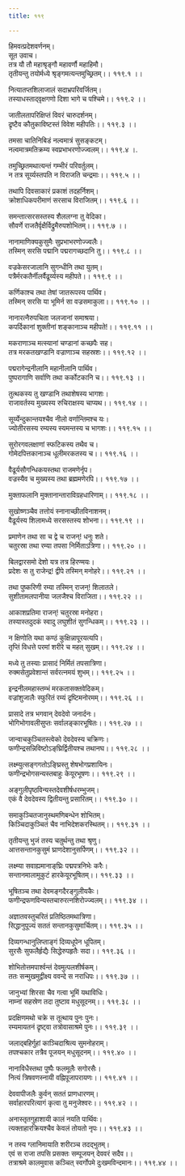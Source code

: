 ```yaml
---
title: ११९

---
```

हिमवत्प्रदेशवर्णनम्।  
सूत उवाच।  
तत्र यौ तौ महाश्रृङ्गौ महावर्णौ महाहिमौ।  
तृतीयन्तु तयोर्मध्ये श्रृङ्गमत्यन्तमुच्छ्रितम्।। ११९.१ ।।  
  
नित्यातप्तशिलाजालं सदाभ्रपरिवर्जितम्।  
तस्याधस्ताद्‌वृक्षगणो दिशा भागे च पश्चिमे।। ११९.२ ।।  
  
जातीलतापरिक्षिप्तं विवरं चारुदर्शनम्।  
द्रृष्टैव कौतुकाविष्टस्तं विवेश महीपतिः।। ११९.३ ।।  
  
तमसा चातिनिबिडं नल्वमात्रं सुसङ्कटम्।  
नल्वमात्रमतिक्रम्य स्वप्रभाभरणोज्ज्वलम्।। ११९.४ ।.  
  
तमुच्छ्रितमथात्यन्तं गम्भीरं परिवर्तुलम्।  
न तत्र सूर्य्यस्तपति न विराजति चन्द्रमाः।। ११९.५ ।।  
  
तथापि दिवसाकारं प्रकाशं तदहर्निशम्।  
क्रोशाधिकपरीमाणं सरसाच विराजितम्।। ११९.६ ।।  
  
समन्तात्सरसस्तस्य शैललग्ना तु वेदिका।  
सौवर्णे राजतैर्वृक्षैर्विद्रुमैरुपशोभितम्।। ११९.७ ।।  
  
नानामाणिक्यकुसुमैः सुप्रभाभरणोज्ज्वलैः।  
तस्मिन् सरसि पद्मानि पद्मरागच्छदानि तु।। ११९.८ ।।  
  
वज्रकेसरजालानि सुगन्धीनि तथा युतम्।  
पत्रैर्मरकतैर्नीलर्वैढूर्य्यस्य महीपते।। ११९.९ ।।  
  
कर्णिकाश्च तथा तेषां जातरूपस्य पार्थिव।  
तस्मिन् सरसि या भूमिर्न सा वज्रसमाकुला।। ११९.१० ।।  
  
नानारत्नैरुपचिता जलजानां समाश्रया।  
कपर्दिकानां शुक्तीनां शङ्कानाञ्च महीपते!।। ११९.११ ।।  
  
मकराणाञ्च मत्स्यानां चण्डानां कच्छपैः सह।  
तत्र मरकतखण्डानि वज्राणाञ्च सहस्रशः।। ११९.१२ ।।  
  
पद्मरागेन्द्रनीलानि महानीलानि पार्थिव।  
पुष्परागाणि सर्वाणि तथा कर्कोटकानि च।। ११९.१३ ।।  
  
तुत्थकस्य तु खण्डानि तथाशेषस्य भागशः।  
राजावर्तस्य मुख्यस्य रुचिराक्षस्य चाप्यथ।। ११९.१४ ।।  
  
सूर्य्येन्दुकान्तयश्चैव नीलो वर्णान्तिमश्च यः।  
ज्योतीरसस्य रम्यस्य स्यमन्तस्य च भागशः।। ११९.१५ ।।  
  
सुरोरगवलक्षाणां स्फटिकस्य तथैव च।  
गोमेदपित्तकानाञ्च धूलीमरकतस्य च।। ११९.१६ ।।  
  
वैढूर्यसौगन्धिकयस्तथा राजमणेर्नृप।  
वज्रस्यैव च मुख्यस्य तथा ब्रह्ममणेरपि।। ११९.१७ ।।  
  
मुक्ताफलानि मुक्तानान्ताराविग्रहधारिणाम्।। ११९.१८ ।।  
  
सुखोष्णञ्चैव तत्तोयं स्नानाच्छीतविनाशनम्।  
वैढूर्यस्य शिलामध्ये सरसस्तस्य शोभना।। ११९.१९ ।।  
  
प्रमाणेन तथा सा च द्वे च राजन्! धनुः शते।  
चतुरस्रा तथा रम्या तपसा निर्मिताऽत्रिणा।। ११९.२० ।।  
  
बिलद्वारसमो देशो यत्र तत्र हिरण्मयः।  
प्रदेशः स तु राजेन्द्र! द्वीपे तस्मिन् मनोहरे।। ११९.२१ ।।  
  
तथा पुष्करिणी रम्या तस्मिन् राजन्! शिलातले।  
सुशीतामलपानीया जलजैश्च विराजिता।। ११९.२२ ।।  
  
आकाशप्रतिमा राजन्! चतुरस्रा मनोहरा।  
तस्यास्तदुदकं स्वादु लघुशीतं सुगन्धिकम्।। ११९.२३ ।।  
  
न क्षिणोति यथा कण्ठं कुक्षिन्नापूरयत्यपि।  
तृप्तिं विधत्ते परमां शरीरे च महत् सुखम्।। ११९.२४ ।।  
  
मध्ये तु तस्याः प्रासादं निर्मितं तपसात्रिणा।  
रुक्मसेतुप्रवेशान्तं सर्वरत्नमयं शुभम्।। ११९.२५ ।।  
  
इन्द्रनीलमहास्तम्भं मरकतासक्तवेदिकम्।  
वज्रांशुजालैः स्फुरितं रम्यं द्रृष्टिमनोरमम्।। ११९.२६ ।।  
  
प्रासादे तत्र भगवान् देवदेवो जनार्दनः।  
भोगिभोगावलीसुप्तः सर्वालङ्कारभूषितः।। ११९.२७ ।।  
  
जान्वाचकुञ्चितस्त्वेको देवदेवस्य चक्रिणः।  
फणीन्द्रसन्निविष्टोऽङ्‌घ्रिर्द्वितीयश्च तथानघ।। ११९.२८ ।।  
  
लक्ष्म्युत्सङ्गगतोऽङ्घ्रिस्तु शेषभोगप्रशायिनः।  
फणीन्द्रभोगसन्यस्तबाहुः केयूरभूषणः।। ११९.२९ ।।  
  
अङ्गुलीपृष्ठविन्यस्तदेवशीर्षधरम्भुजम्।  
एकं वै देवदेवस्य द्वितीयन्तु प्रसारितम्।। ११९.३० ।।  
  
समाकुञ्चितजानुस्थमणिबन्धेन शोभितम्।  
किञ्चिदाकुञ्चितं चैव नाभिदेशकरस्थितम्।। ११९.३१ ।।  
  
तृतीयन्तु भुजं तस्य चतुर्थन्तु तथा श्रृणु।  
आत्तसन्तानकुसुमं घ्राणदेशानुसर्पिणम्।। ११९.३२ ।।  
  
लक्ष्म्या सवाह्यमानाङ्‌घ्रिः पद्मपत्रनिभेः करैः।  
सन्तानमालामुकुटं हारकेयूरभूषितम्।। ११९.३३ ।।  
  
भूषितञ्च तथा देवमङ्गदैरङ्गुलीयकैः।  
फणीन्द्रफणविन्यस्तचारुरत्नशिरोज्ज्वलम्।। ११९.३४ ।।  
  
अज्ञातवस्तुचरितं प्रतिष्ठितमथात्रिणा।  
सिद्धानुपूज्यं सततं सन्तानकुसुमार्चितम्।। ११९.३५ ।।  
  
दिव्यगन्धानुलिप्ताङ्गं दिव्यधूपेन धूपितम्।  
सुरसैः सुफलैर्हृद्यैः सिद्धेरुपहृतैः सदा।। ११९.३६ ।।  
  
शोभितोत्तमपार्श्वन्तं देवमुत्पलशीर्षकम्।  
ततः सन्मुखमुद्वीक्ष्य ववन्दे स नराधिपः।। ११९.३७ ।।  
  
जानुभ्यां शिरसा चैव गत्वा भूमिं यथाविधिः।  
नाम्नां सहस्रेण तदा तुष्टाव मधुसूदनम्।। ११९.३८ ।।  
  
प्रदक्षिणमथो चक्रे स तूत्थाय पुनः पुनः।  
रम्यमायतनं द्रृष्ट्वा तत्रोवासाश्रमे पुनः।। ११९.३९ ।।  
  
जलाद्‌बहिर्गुहां काञ्चिदाश्रित्य सुमनोहराम्।  
तपश्चकार तत्रैव पूजयन्‌ मधुसूदनम्।। ११९.४० ।।  
  
नानाविधैस्तथा पुष्पैः फलमूलैः सगोरसैः।  
नित्यं त्रिषवणस्नायी वह्निपूजापरायणः।। ११९.४१ ।।  
  
देववापीजलैः कुर्वन् सततं प्राणधारणम्।  
सर्वाहारपरित्यागं कृत्वा तु मनुजेश्वरः।। ११९.४२ ।।  
  
अनास्तृतगुहाशायी कालं नयति पार्थिवः।  
त्यक्ताहारक्रियश्चैव केवलं तोयतो नृपः।। ११९.४३ ।।  
  
न तस्य ग्लानिमायाति शरीरञ्च तदद्‌भुतम्।  
एवं स राजा तपसि प्रसक्तः सम्पूजयन् देववरं सदैव।।  
तत्राश्रमे कालमुवास कञ्चित् स्वर्गोपमे दुःखमविन्दमानः।। ११९.४४ ।।